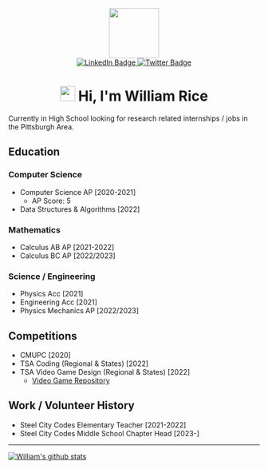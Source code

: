 <div id="header" align="center">
  <img src="https://media.giphy.com/media/lP8xu5t2DLGG045H8F/giphy.gif" width="100"/>
  <div id="badges">
    <a href="https://www.linkedin.com/in/willlrice/">
      <img src="https://img.shields.io/badge/LinkedIn-blue?style=for-the-badge&logo=linkedin&logoColor=white" alt="LinkedIn Badge"/>
    </a>
    <a href="https://twitter.com/willl_rice">
      <img src="https://img.shields.io/badge/Twitter-blue?style=for-the-badge&logo=twitter&logoColor=white" alt="Twitter Badge"/>
    </a>
  </div>
  <img src="https://komarev.com/ghpvc/?username=wfrice&style=flat-square&color=blue" alt=""/>
  <h1>
    <img src="https://media.giphy.com/media/hvRJCLFzcasrR4ia7z/giphy.gif" width="30px"/>
    Hi, I'm William Rice
  </h1>
</div>

Currently in High School looking for research related internships / jobs in the Pittsburgh Area.

## Education
### Computer Science
- Computer Science AP [2020-2021]
  - AP Score: 5
- Data Structures & Algorithms [2022]

### Mathematics
- Calculus AB AP [2021-2022]
- Calculus BC AP [2022/2023]

### Science / Engineering
- Physics Acc [2021]
- Engineering Acc [2021]
- Physics Mechanics AP [2022/2023]


## Competitions
- CMUPC [2020]
- TSA Coding (Regional & States) [2022]
- TSA Video Game Design (Regional & States) [2022]
  - [Video Game Repository](https://github.com/FCASD-TSA/2022-Video-Game)


## Work / Volunteer History
- Steel City Codes Elementary Teacher [2021-2022]
- Steel City Codes Middle School Chapter Head [2023-]

---
<!---
wfrice/wfrice is a ✨ special ✨ repository because its `README.md` (this file) appears on your GitHub profile.
You can click the Preview link to take a look at your changes.
--->
[![William's github stats](https://github-readme-stats.vercel.app/api?username=wfrice&show_icons=true&theme=radical)](https://github.com/wfrice)
